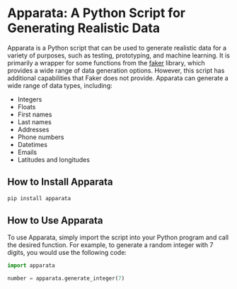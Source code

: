 # Apparata: A Python Script for Generating Realistic Data

Apparata is a Python script that can be used to generate realistic data for a variety of purposes, such as testing, prototyping, and machine learning. It is primarily a wrapper for some functions from the [faker](https://faker.readthedocs.io/en/master/) library, which provides a wide range of data generation options. However, this script has additional capabilities that Faker does not provide. Apparata can generate a wide range of data types, including:

* Integers
* Floats
* First names
* Last names
* Addresses
* Phone numbers
* Datetimes
* Emails
* Latitudes and longitudes

## How to Install Apparata
```bash
pip install apparata
```

## How to Use Apparata

To use Apparata, simply import the script into your Python program and call the desired function. For example, to generate a random integer with 7 digits, you would use the following code:

```python
import apparata

number = apparata.generate_integer(7)
```
